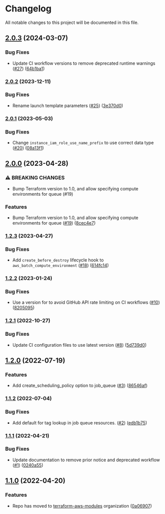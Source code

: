 # Changelog

All notable changes to this project will be documented in this file.

## [2.0.3](https://github.com/terraform-aws-modules/terraform-aws-batch/compare/v2.0.2...v2.0.3) (2024-03-07)


### Bug Fixes

* Update CI workflow versions to remove deprecated runtime warnings ([#27](https://github.com/terraform-aws-modules/terraform-aws-batch/issues/27)) ([64b1ba1](https://github.com/terraform-aws-modules/terraform-aws-batch/commit/64b1ba12df6c677b682f665f9a0a3c8c9dd8c750))

### [2.0.2](https://github.com/terraform-aws-modules/terraform-aws-batch/compare/v2.0.1...v2.0.2) (2023-12-11)


### Bug Fixes

* Rename launch template parameters ([#25](https://github.com/terraform-aws-modules/terraform-aws-batch/issues/25)) ([3e370d0](https://github.com/terraform-aws-modules/terraform-aws-batch/commit/3e370d06bf4a7303a2bde56c0344b2e092fb6b0e))

### [2.0.1](https://github.com/terraform-aws-modules/terraform-aws-batch/compare/v2.0.0...v2.0.1) (2023-05-03)


### Bug Fixes

* Change `instance_iam_role_use_name_prefix` to use correct data type ([#20](https://github.com/terraform-aws-modules/terraform-aws-batch/issues/20)) ([08a13f1](https://github.com/terraform-aws-modules/terraform-aws-batch/commit/08a13f1a2d7722fb89daf16f25398c4be205f3a9))

## [2.0.0](https://github.com/terraform-aws-modules/terraform-aws-batch/compare/v1.2.3...v2.0.0) (2023-04-28)


### ⚠ BREAKING CHANGES

* Bump Terraform version to 1.0, and allow specifying compute environments for queue (#19)

### Features

* Bump Terraform version to 1.0, and allow specifying compute environments for queue ([#19](https://github.com/terraform-aws-modules/terraform-aws-batch/issues/19)) ([8cec4e7](https://github.com/terraform-aws-modules/terraform-aws-batch/commit/8cec4e7ed047bc20e317b007abf67f4027532dc1))

### [1.2.3](https://github.com/terraform-aws-modules/terraform-aws-batch/compare/v1.2.2...v1.2.3) (2023-04-27)


### Bug Fixes

* Add `create_before_destroy` lifecycle hook to `aws_batch_compute_environment` ([#18](https://github.com/terraform-aws-modules/terraform-aws-batch/issues/18)) ([614fc14](https://github.com/terraform-aws-modules/terraform-aws-batch/commit/614fc14f1be07a21a5de7a8dc0f477bf001a3519))

### [1.2.2](https://github.com/terraform-aws-modules/terraform-aws-batch/compare/v1.2.1...v1.2.2) (2023-01-24)


### Bug Fixes

* Use a version for  to avoid GitHub API rate limiting on CI workflows ([#10](https://github.com/terraform-aws-modules/terraform-aws-batch/issues/10)) ([8205095](https://github.com/terraform-aws-modules/terraform-aws-batch/commit/8205095e4888aea3238d4f62c9a042839ccae39b))

### [1.2.1](https://github.com/terraform-aws-modules/terraform-aws-batch/compare/v1.2.0...v1.2.1) (2022-10-27)


### Bug Fixes

* Update CI configuration files to use latest version ([#8](https://github.com/terraform-aws-modules/terraform-aws-batch/issues/8)) ([5d739d0](https://github.com/terraform-aws-modules/terraform-aws-batch/commit/5d739d077ad5940b140cd071f7948f0c0b5d9623))

## [1.2.0](https://github.com/terraform-aws-modules/terraform-aws-batch/compare/v1.1.2...v1.2.0) (2022-07-19)


### Features

* Add create_scheduling_policy option to job_queue ([#3](https://github.com/terraform-aws-modules/terraform-aws-batch/issues/3)) ([86546af](https://github.com/terraform-aws-modules/terraform-aws-batch/commit/86546af08a5791149693374e9206fb5166914b37))

### [1.1.2](https://github.com/terraform-aws-modules/terraform-aws-batch/compare/v1.1.1...v1.1.2) (2022-07-04)


### Bug Fixes

* Add default for tag lookup in job queue resources. ([#2](https://github.com/terraform-aws-modules/terraform-aws-batch/issues/2)) ([edb1b75](https://github.com/terraform-aws-modules/terraform-aws-batch/commit/edb1b751913f612aa9e93891976ff677a3fee4fc))

### [1.1.1](https://github.com/terraform-aws-modules/terraform-aws-batch/compare/v1.1.0...v1.1.1) (2022-04-21)


### Bug Fixes

* Update documentation to remove prior notice and deprecated workflow ([#1](https://github.com/terraform-aws-modules/terraform-aws-batch/issues/1)) ([0240a55](https://github.com/terraform-aws-modules/terraform-aws-batch/commit/0240a554cb3be716339facc3e8d6f9e3711815d0))

## [1.1.0](https://github.com/clowdhaus/terraform-aws-batch/compare/v1.0.1...v1.1.0) (2022-04-20)


### Features

* Repo has moved to [terraform-aws-modules](https://github.com/terraform-aws-modules/terraform-aws-batch) organization ([0a06907](https://github.com/clowdhaus/terraform-aws-batch/commit/0a069071da5cc744cae2fbc3b335a9c918dd6357))
